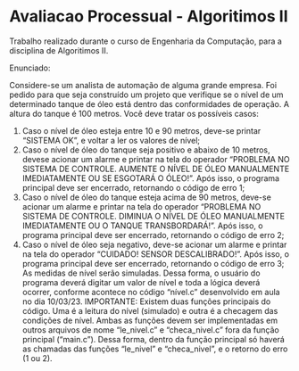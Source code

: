 # Avaliacao Processual - Algoritimos II
 Trabalho realizado durante o curso de Engenharia da Computação, para a disciplina de Algoritimos II.

Enunciado: 

Considere-se um analista de automação de alguma grande empresa. Foi pedido
para que seja construído um projeto que verifique se o nível de um determinado
tanque de óleo está dentro das conformidades de operação. A altura do tanque
é 100 metros.
Você deve tratar os possíveis casos:
1. Caso o nível de óleo esteja entre 10 e 90 metros, deve-se printar
“SISTEMA OK”, e voltar a ler os valores de nível;
2. Caso o nível de óleo do tanque seja positivo e abaixo de 10 metros, devese acionar um alarme e printar na tela do operador “PROBLEMA NO
SISTEMA DE CONTROLE. AUMENTE O NÍVEL DE ÓLEO
MANUALMENTE IMEDIATAMENTE OU SE ESGOTARÁ O ÓLEO!”.
Após isso, o programa principal deve ser encerrado, retornando o código
de erro 1;
3. Caso o nível de óleo do tanque esteja acima de 90 metros, deve-se
acionar um alarme e printar na tela do operador “PROBLEMA NO
SISTEMA DE CONTROLE. DIMINUA O NÍVEL DE ÓLEO
MANUALMENTE IMEDIATAMENTE OU O TANQUE
TRANSBORDARÁ!”. Após isso, o programa principal deve ser encerrado,
retornando o código de erro 2;
4. Caso o nível de óleo seja negativo, deve-se acionar um alarme e printar
na tela do operador “CUIDADO! SENSOR DESCALIBRADO!”. Após isso,
o programa principal deve ser encerrado, retornando o código de erro 3;
As medidas de nível serão simuladas. Dessa forma, o usuário do programa
deverá digitar um valor de nível e toda a lógica deverá ocorrer, conforme
acontece no código “nível.c” desenvolvido em aula no dia 10/03/23.
IMPORTANTE: Existem duas funções principais do código. Uma é a leitura do
nível (simulado) e outra é a checagem das condições de nível. Ambas as funções
devem ser implementadas em outros arquivos de nome “le_nivel.c” e
“checa_nivel.c” fora da função principal (“main.c”). Dessa forma, dentro da
função principal só haverá as chamadas das funções “le_nivel” e “checa_nivel”,
e o retorno do erro (1 ou 2). 
